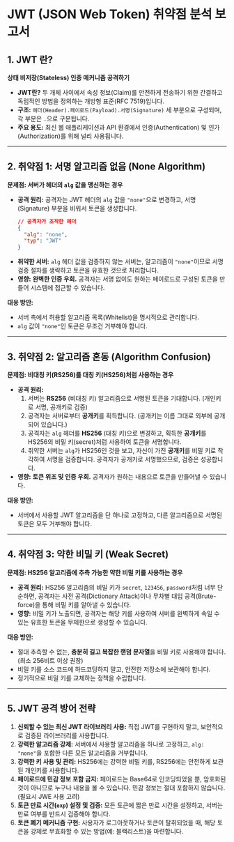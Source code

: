 # JWT (JSON Web Token) 취약점 분석 보고서

## 1. JWT 란?

**상태 비저장(Stateless) 인증 메커니즘 공격하기**

- **JWT란?** 두 개체 사이에서 속성 정보(Claim)를 안전하게 전송하기 위한 간결하고 독립적인 방법을 정의하는 개방형 표준(RFC 7519)입니다.
- **구조:** `헤더(Header).페이로드(Payload).서명(Signature)` 세 부분으로 구성되며, 각 부분은 `.`으로 구분됩니다.
- **주요 용도:** 최신 웹 애플리케이션과 API 환경에서 인증(Authentication) 및 인가(Authorization)를 위해 널리 사용됩니다.

---

## 2. 취약점 1: 서명 알고리즘 없음 (None Algorithm)

**문제점: 서버가 헤더의 `alg` 값을 맹신하는 경우**

- **공격 원리:** 공격자는 JWT 헤더의 `alg` 값을 `"none"`으로 변경하고, 서명(Signature) 부분을 비워서 토큰을 생성합니다.
    ```json
    // 공격자가 조작한 헤더
    {
      "alg": "none",
      "typ": "JWT"
    }
    ```
- **취약한 서버:** `alg` 헤더 값을 검증하지 않는 서버는, 알고리즘이 `"none"`이므로 서명 검증 절차를 생략하고 토큰을 유효한 것으로 처리합니다.
- **영향:** **완벽한 인증 우회.** 공격자는 서명 없이도 원하는 페이로드로 구성된 토큰을 만들어 시스템에 접근할 수 있습니다.

**대응 방안:**
- 서버 측에서 허용할 알고리즘 목록(Whitelist)을 명시적으로 관리합니다.
- `alg` 값이 `"none"`인 토큰은 무조건 거부해야 합니다.

---

## 3. 취약점 2: 알고리즘 혼동 (Algorithm Confusion)

**문제점: 비대칭 키(RS256)를 대칭 키(HS256)처럼 사용하는 경우**

- **공격 원리:**
    1.  서버는 **RS256** (비대칭 키) 알고리즘으로 서명된 토큰을 기대합니다. (개인키로 서명, 공개키로 검증)
    2.  공격자는 서버로부터 **공개키**를 획득합니다. (공개키는 이름 그대로 외부에 공개되어 있습니다.)
    3.  공격자는 `alg` 헤더를 **HS256** (대칭 키)으로 변경하고, 획득한 **공개키**를 HS256의 비밀 키(secret)처럼 사용하여 토큰을 서명합니다.
    4.  취약한 서버는 `alg`가 HS256인 것을 보고, 자신이 가진 **공개키**를 비밀 키로 착각하여 서명을 검증합니다. 공격자가 공개키로 서명했으므로, 검증은 성공합니다.
- **영향:** **토큰 위조 및 인증 우회.** 공격자가 원하는 내용으로 토큰을 만들어낼 수 있습니다.

**대응 방안:**
- 서버에서 사용할 JWT 알고리즘을 단 하나로 고정하고, 다른 알고리즘으로 서명된 토큰은 모두 거부해야 합니다.

---

## 4. 취약점 3: 약한 비밀 키 (Weak Secret)

**문제점: HS256 알고리즘에 추측 가능한 약한 비밀 키를 사용하는 경우**

- **공격 원리:** HS256 알고리즘의 비밀 키가 `secret`, `123456`, `password`처럼 너무 단순하면, 공격자는 사전 공격(Dictionary Attack)이나 무차별 대입 공격(Brute-force)을 통해 비밀 키를 알아낼 수 있습니다.
- **영향:** 비밀 키가 노출되면, 공격자는 해당 키를 사용하여 서버를 완벽하게 속일 수 있는 유효한 토큰을 무제한으로 생성할 수 있습니다.

**대응 방안:**
- 절대 추측할 수 없는, **충분히 길고 복잡한 랜덤 문자열**을 비밀 키로 사용해야 합니다. (최소 256비트 이상 권장)
- 비밀 키를 소스 코드에 하드코딩하지 말고, 안전한 저장소에 보관해야 합니다.
- 정기적으로 비밀 키를 교체하는 정책을 수립합니다.

---

## 5. JWT 공격 방어 전략

1.  **신뢰할 수 있는 최신 JWT 라이브러리 사용:** 직접 JWT를 구현하지 말고, 보안적으로 검증된 라이브러리를 사용합니다.
2.  **강력한 알고리즘 강제:** 서버에서 사용할 알고리즘을 하나로 고정하고, `alg: "none"`을 포함한 다른 모든 알고리즘을 거부합니다.
3.  **강력한 키 사용 및 관리:** HS256에는 강력한 비밀 키를, RS256에는 안전하게 보관된 개인키를 사용합니다.
4.  **페이로드에 민감 정보 포함 금지:** 페이로드는 Base64로 인코딩되었을 뿐, 암호화된 것이 아니므로 누구나 내용을 볼 수 있습니다. 민감 정보는 절대 포함하지 않습니다. (필요시 JWE 사용 고려)
5.  **토큰 만료 시간(`exp`) 설정 및 검증:** 모든 토큰에 짧은 만료 시간을 설정하고, 서버는 만료 여부를 반드시 검증해야 합니다.
6.  **토큰 폐기 메커니즘 구현:** 사용자가 로그아웃하거나 토큰이 탈취되었을 때, 해당 토큰을 강제로 무효화할 수 있는 방법(예: 블랙리스트)을 마련합니다.
